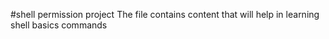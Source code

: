 #shell permission project
The file contains content that will help in learning shell basics commands 
